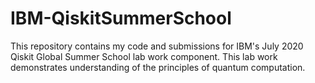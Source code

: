 # IBM-QiskitSummerSchool

This repository contains my code and submissions for IBM's July 2020 Qiskit Global Summer School lab work component. 
This lab work demonstrates understanding of the principles of quantum computation.

